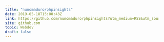```yaml
---
title: "nunomaduro/phpinsights"
date: 2019-05-18T15:00:43Z
link: https://github.com/nunomaduro/phpinsights?utm_medium=RSS&utm_source=hune
site: github.com
topic: Webdev
draft: false
---
```

